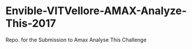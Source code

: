 # Envible-VITVellore-AMAX-Analyze-This-2017
Repo. for the Submission to Amax Analyse This Challenge 
